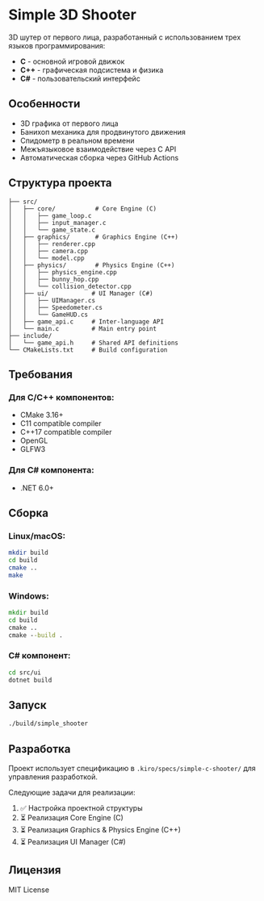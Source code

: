 # Simple 3D Shooter

3D шутер от первого лица, разработанный с использованием трех языков программирования:
- **C** - основной игровой движок
- **C++** - графическая подсистема и физика  
- **C#** - пользовательский интерфейс

## Особенности

- 3D графика от первого лица
- Банихоп механика для продвинутого движения
- Спидометр в реальном времени
- Межъязыковое взаимодействие через C API
- Автоматическая сборка через GitHub Actions

## Структура проекта

```
├── src/
│   ├── core/           # Core Engine (C)
│   │   ├── game_loop.c
│   │   ├── input_manager.c
│   │   └── game_state.c
│   ├── graphics/       # Graphics Engine (C++)
│   │   ├── renderer.cpp
│   │   ├── camera.cpp
│   │   └── model.cpp
│   ├── physics/        # Physics Engine (C++)
│   │   ├── physics_engine.cpp
│   │   ├── bunny_hop.cpp
│   │   └── collision_detector.cpp
│   ├── ui/            # UI Manager (C#)
│   │   ├── UIManager.cs
│   │   ├── Speedometer.cs
│   │   └── GameHUD.cs
│   ├── game_api.c     # Inter-language API
│   └── main.c         # Main entry point
├── include/
│   └── game_api.h     # Shared API definitions
└── CMakeLists.txt     # Build configuration
```

## Требования

### Для C/C++ компонентов:
- CMake 3.16+
- C11 compatible compiler
- C++17 compatible compiler
- OpenGL
- GLFW3

### Для C# компонента:
- .NET 6.0+

## Сборка

### Linux/macOS:
```bash
mkdir build
cd build
cmake ..
make
```

### Windows:
```cmd
mkdir build
cd build
cmake ..
cmake --build .
```

### C# компонент:
```bash
cd src/ui
dotnet build
```

## Запуск

```bash
./build/simple_shooter
```

## Разработка

Проект использует спецификацию в `.kiro/specs/simple-c-shooter/` для управления разработкой.

Следующие задачи для реализации:
1. ✅ Настройка проектной структуры
2. ⏳ Реализация Core Engine (C)
3. ⏳ Реализация Graphics & Physics Engine (C++)
4. ⏳ Реализация UI Manager (C#)

## Лицензия

MIT License